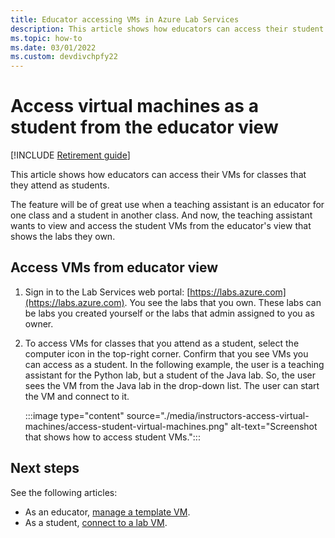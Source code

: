 ```yaml
---
title: Educator accessing VMs in Azure Lab Services
description: This article shows how educators can access their student VMs from the educator view. For example, a teaching assistant can be an educator for one class but a student for other classes.  
ms.topic: how-to
ms.date: 03/01/2022
ms.custom: devdivchpfy22
---
```


# Access virtual machines as a student from the educator view

[!INCLUDE [Retirement guide](./includes/retirement-banner.md)]

This article shows how educators can access their VMs for classes that they attend as students.

The feature will be of great use when a teaching assistant is an educator for one class and a student in another class. And now, the teaching assistant wants to view and access the student VMs from the educator's view that shows the labs they own.

## Access VMs from educator view

1. Sign in to the Lab Services web portal: [https://labs.azure.com](https://labs.azure.com). You see the labs that you own. These labs can be labs you created yourself or the labs that admin assigned to you as owner.
2. To access VMs for classes that you attend as a student, select the computer icon in the top-right corner. Confirm that you see VMs you can access as a student. In the following example, the user is a teaching assistant for the Python lab, but a student of the Java lab. So, the user sees the VM from the Java lab in the drop-down list. The user can start the VM and connect to it.

    :::image type="content" source="./media/instructors-access-virtual-machines/access-student-virtual-machines.png" alt-text="Screenshot that shows how to access student VMs.":::

## Next steps

See the following articles:

- As an educator, [manage a template VM](how-to-create-manage-template.md).
- As a student, [connect to a lab VM](connect-virtual-machine.md).